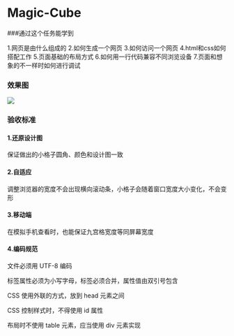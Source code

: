 # Magic-Cube

###通过这个任务能学到

1.网页是由什么组成的
2.如何生成一个网页
3.如何访问一个网页
4.html和css如何搭配工作
5.页面基础的布局方式
6.如何用一行代码兼容不同浏览设备
7.页面和想象的不一样时如何进行调试

### 效果图

![](http://jns.img.bucket.ks3-cn-beijing.ksyun.com/skill/1/ebf0dfb4-df28-4bb1-9499-d9504f117652.gif)

### 验收标准

#### 1.还原设计图
保证做出的小格子圆角、颜色和设计图一致

#### 2.自适应
调整浏览器的宽度不会出现横向滚动条，小格子会随着窗口宽度大小变化，不会变形

#### 3.移动端
在模拟手机查看时，也能保证九宫格宽度等同屏幕宽度

#### 4.编码规范

文件必须用 UTF-8 编码

标签属性必须为小写字母，标签必须合并，属性值由双引号包含

CSS 使用外联的方式，放到 head 元素之间

CSS 控制样式时，不得使用 id 属性

布局时不使用 table 元素，应当使用 div 元素实现
